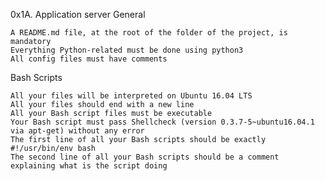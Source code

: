 0x1A. Application server 
General

    A README.md file, at the root of the folder of the project, is mandatory
    Everything Python-related must be done using python3
    All config files must have comments

Bash Scripts

    All your files will be interpreted on Ubuntu 16.04 LTS
    All your files should end with a new line
    All your Bash script files must be executable
    Your Bash script must pass Shellcheck (version 0.3.7-5~ubuntu16.04.1 via apt-get) without any error
    The first line of all your Bash scripts should be exactly #!/usr/bin/env bash
    The second line of all your Bash scripts should be a comment explaining what is the script doing
